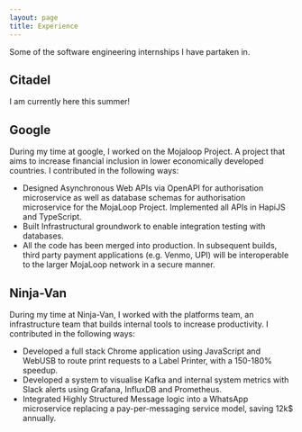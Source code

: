 ```yaml
---
layout: page
title: Experience 
---
```


<p class="message">
Some of the software engineering internships I have partaken in.
</p>

## Citadel 

I am currently here this summer!

## Google

During my time at google, I worked on the Mojaloop Project. A project that aims to increase financial inclusion in lower economically developed countries. I contributed in the following ways:

* Designed Asynchronous Web APIs via OpenAPI for authorisation microservice as well as database schemas for
authorisation microservice for the MojaLoop Project. Implemented all APIs in HapiJS and TypeScript.
* Built Infrastructural groundwork to enable integration testing with databases.
* All the code has been merged into production. In subsequent builds, third party payment applications (e.g. Venmo, UPI) will be
interoperable to the larger MojaLoop network in a secure manner.

## Ninja-Van

During my time at Ninja-Van, I worked with the platforms team, an infrastructure team that builds internal tools to increase productivity. I contributed in the following ways:

* Developed a full stack Chrome application using JavaScript and WebUSB to route print requests to a Label Printer, with a 150-180% speedup.
* Developed a system to visualise Kafka and internal system metrics with Slack alerts using Grafana, InfluxDB and Prometheus.
* Integrated Highly Structured Message logic into a WhatsApp microservice replacing a pay-per-messaging service model, saving 12k$ annually.
